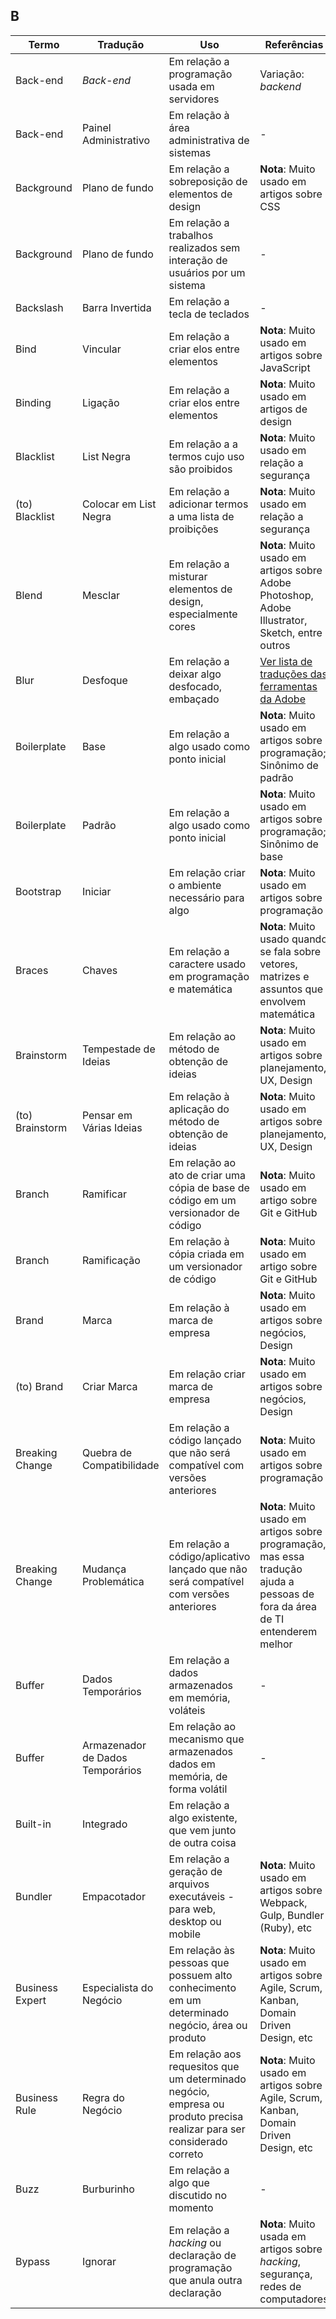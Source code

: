 ## B
Termo | Tradução | Uso | Referências
--- | --- | --- | ---
Back-end | *Back-end* | Em relação a programação usada em servidores | Variação: *backend*
Back-end | Painel Administrativo | Em relação à área administrativa de sistemas | -
Background | Plano de fundo | Em relação a sobreposição de elementos de design | **Nota**: Muito usado em artigos sobre CSS
Background | Plano de fundo | Em relação a trabalhos realizados sem interação de usuários por um sistema | -
Backslash | Barra Invertida | Em relação a tecla de teclados | -
Bind | Vincular | Em relação a criar elos entre elementos | **Nota**: Muito usado em artigos sobre JavaScript
Binding | Ligação | Em relação a criar elos entre elementos | **Nota**: Muito usado em artigos de design
Blacklist | List Negra | Em relação a a termos cujo uso são proibidos | **Nota**: Muito usado em relação a segurança
(to) Blacklist | Colocar em List Negra | Em relação a adicionar termos a uma lista de proibições  | **Nota**: Muito usado em relação a segurança
Blend | Mesclar | Em relação a misturar elementos de design, especialmente cores | **Nota**: Muito usado em artigos sobre Adobe Photoshop, Adobe Illustrator, Sketch, entre outros
Blur | Desfoque | Em relação a deixar algo desfocado, embaçado | [Ver lista de traduções das ferramentas da Adobe](https://github.com/erickpatrick/termos-ti-design-pt-br/blob/master/termos/adobe-tools.md)
Boilerplate | Base | Em relação a algo usado como ponto inicial | **Nota**: Muito usado em artigos sobre programação; Sinônimo de padrão
Boilerplate | Padrão | Em relação a algo usado como ponto inicial | **Nota**: Muito usado em artigos sobre programação; Sinônimo de base
Bootstrap | Iniciar | Em relação criar o ambiente necessário para algo | **Nota**: Muito usado em artigos sobre programação
Braces | Chaves | Em relação a caractere usado em programação e matemática | **Nota**: Muito usado quando se fala sobre vetores, matrizes e assuntos que envolvem matemática
Brainstorm | Tempestade de Ideias | Em relação ao método de obtenção de ideias | **Nota**: Muito usado em artigos sobre planejamento, UX, Design
(to) Brainstorm | Pensar em Várias Ideias | Em relação à aplicação do método de obtenção de ideias | **Nota**: Muito usado em artigos sobre planejamento, UX, Design
Branch | Ramificar | Em relação ao ato de criar uma cópia de base de código em um versionador de código | **Nota**: Muito usado em artigo sobre Git e GitHub
Branch | Ramificação | Em relação à cópia criada em um versionador de código | **Nota**: Muito usado em artigo sobre Git e GitHub
Brand | Marca | Em relação à marca de empresa | **Nota**: Muito usado em artigos sobre negócios, Design
(to) Brand | Criar Marca | Em relação criar marca de empresa | **Nota**: Muito usado em artigos sobre negócios, Design
Breaking Change | Quebra de Compatibilidade | Em relação a código lançado que não será compatível com versões anteriores | **Nota**: Muito usado em artigos sobre programação
Breaking Change | Mudança Problemática | Em relação a código/aplicativo lançado que não será compatível com versões anteriores  | **Nota**: Muito usado em artigos sobre programação, mas essa tradução ajuda a pessoas de fora da área de TI entenderem melhor
Buffer | Dados Temporários | Em relação a dados armazenados em memória, voláteis | -
Buffer | Armazenador de Dados Temporários | Em relação ao mecanismo que armazenados dados em memória, de forma volátil | -
Built-in | Integrado | Em relação a algo existente, que vem junto de outra coisa | 
Bundler | Empacotador | Em relação a geração de arquivos executáveis - para web, desktop ou mobile | **Nota**: Muito usado em artigos sobre Webpack, Gulp, Bundler (Ruby), etc
Business Expert | Especialista do Negócio | Em relação às pessoas que possuem alto conhecimento em um determinado negócio, área ou produto | **Nota**: Muito usado em artigos sobre Agile, Scrum, Kanban, Domain Driven Design, etc
Business Rule | Regra do Negócio | Em relação aos requesitos que um determinado negócio, empresa ou produto precisa realizar para ser considerado correto | **Nota**: Muito usado em artigos sobre Agile, Scrum, Kanban, Domain Driven Design, etc
Buzz | Burburinho | Em relação a algo que discutido no momento | -
Bypass | Ignorar | Em relação a *hacking* ou declaração de programação que anula outra declaração | **Nota**: Muito usada em artigos sobre *hacking*, segurança, redes de computadores
